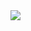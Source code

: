 
<img src="https://raw.githubusercontent.com/costycnc/w600-pico-costycnc-arm-cortex-m3-assembly/main/test-asm-compile-with-arduino/foto/1.jpg">



